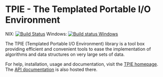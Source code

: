 TPIE - The Templated Portable I/O Environment
=============================================

NIX: [![Build Status](https://travis-ci.org/thomasmoelhave/tpie.svg?branch=master)](https://travis-ci.org/thomasmoelhave/tpie/branches)
Windows: [![Build status Windows](https://ci.appveyor.com/api/projects/status/570fltgf1ko5twna/branch/master?svg=true)](https://ci.appveyor.com/project/antialize/tpie/branch/master)

The TPIE (Templated Portable I/O Environment) library is a tool box providing
efficient and convenient tools to ease the implementation of algorithms and data
structures on very large sets of data.

For help, installation, usage and documentation, visit the
[TPIE homepage](http://www.madalgo.au.dk/tpie/).
The [API documentation](http://www.madalgo.au.dk/tpie/doc/) is also hosted there.
